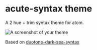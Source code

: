 # acute-syntax theme

A 2 hue + trim syntax theme for atom.

![A screenshot of your theme](https://f.cloud.github.com/assets/69169/2289498/4c3cb0ec-a009-11e3-8dbd-077ee11741e5.gif)

Based on [duotone-dark-sea-syntax](https://atom.io/themes/duotone-dark-sea-syntax)
